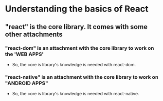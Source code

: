 # Understanding the basics of React

## "react" is the core library. It comes with some other attachments

### "react-dom" is an attachment with the core library to work on the 'WEB APPS'

- So, the core is library's knowledge is needed with react-dom.

### "react-native" is an attachment with the core library to work on "ANDROID APPS"

- So, the core is library's knowledge is needed with react-native.
